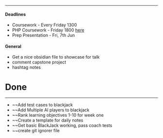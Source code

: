 ___

#### Deadlines

- Coursework - Every Friday 1300
- PHP Coursework - Friday 1800  [here](https://docs.google.com/document/d/11dJBXOzuohnu-e17TDkAsOu5-jkXyVEkelSfIGe8h7U/edit?pli=1)
- Prep Presentation - Fri, 7th Jun

#### General

- Get a nice obsidian file to showcase for talk
- comment capstone project
- hashtag notes

# Done
___
- ~~Add test cases to blackjack
- ~~Add Multiple AI players to blackjack
- ~~Rank learning objectives 1-10 for week one
- ~~Create a template for daily notes
- ~~Get basic BlackJack working, pass coach tests
- ~~create git ignorer file

